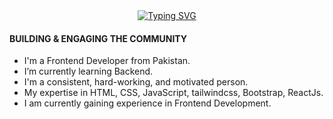 <div align="center"> <a href="https://git.io/typing-svg"> <img src="https://readme-typing-svg.demolab.com?font=Poppins&weight=600&size=25&pause=500&color=FD9B0F&center=true&width=435&lines=Hi%2C+I'm+Arisha+Sattar+%F0%9F%92%AB;Passionate+Frontend+Developer+%F0%9F%91%A9%F0%9F%8F%BB%E2%80%8D%F0%9F%92%BB" alt="Typing SVG" /> </a> </div>
  
<h4> BUILDING & ENGAGING THE COMMUNITY</h4>

- I'm a Frontend Developer from Pakistan.
- I’m currently learning Backend.
- I'm a consistent, hard-working, and motivated person.
- My expertise in HTML, CSS, JavaScript, tailwindcss, Bootstrap, ReactJs.
- I am currently gaining experience in Frontend Development.
